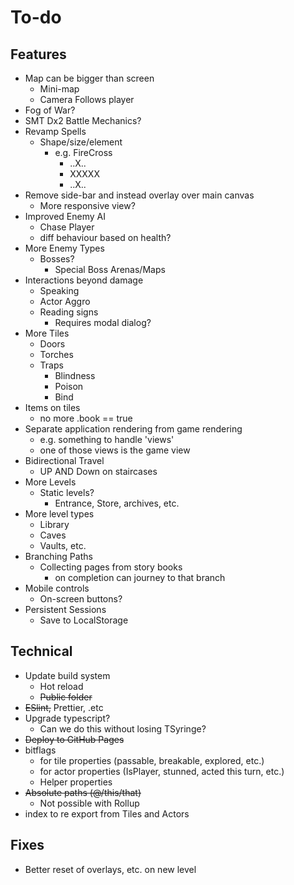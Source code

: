 # To-do

## Features

- Map can be bigger than screen
  - Mini-map
  - Camera Follows player
- Fog of War?
- SMT Dx2 Battle Mechanics?
- Revamp Spells
  - Shape/size/element
    - e.g. FireCross
      - ..X.. 
      - XXXXX
      - ..X.. 
- Remove side-bar and instead overlay over main canvas
  - More responsive view? 
- Improved Enemy AI
  -  Chase Player
  -  diff behaviour based on health?
- More Enemy Types
  - Bosses? 
    - Special Boss Arenas/Maps
- Interactions beyond damage
  - Speaking
  - Actor Aggro 
  - Reading signs
    - Requires modal dialog?
- More Tiles
  - Doors 
  - Torches
  - Traps
    - Blindness
    - Poison
    - Bind  
- Items on tiles
  - no more .book == true
- Separate application rendering from game rendering
  - e.g. something to handle 'views'
  - one of those views is the game view
- Bidirectional Travel
  - UP AND Down on staircases
- More Levels
  - Static levels?
    - Entrance, Store, archives, etc.
- More level types
  - Library
  - Caves
  - Vaults, etc.
- Branching Paths
  - Collecting pages from story books
    - on completion can journey to that branch
- Mobile controls
  - On-screen buttons? 
- Persistent Sessions
  - Save to LocalStorage   

## Technical

- Update build system
  - Hot reload
  - ~~Public folder~~
- ~~ESlint,~~ Prettier, .etc
- Upgrade typescript? 
  - Can we do this without losing TSyringe?
- ~~Deploy to GitHub Pages~~   
- bitflags 
  - for tile properties (passable, breakable, explored, etc.)
  - for actor properties (IsPlayer, stunned, acted this turn, etc.)
  - Helper properties 
- ~~Absolute paths (@/this/that)~~
  - Not possible with Rollup
- index to re export from Tiles and Actors

## Fixes

- Better reset of overlays, etc. on new level
